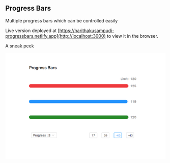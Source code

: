 
## Progress Bars

Multiple progress bars which can be controlled easily

Live version deployed at [https://harithakusampudi-progressbars.netlify.app](http://localhost:3000) to view it in the browser.

A sneak peek

![image](https://github.com/harithakusampudi/progress_bars/blob/dev/src/screenshots/progress-bars-screenshot.jpg)
